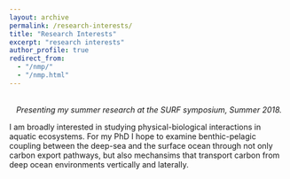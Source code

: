 ```yaml
---
layout: archive
permalink: /research-interests/
title: "Research Interests"
excerpt: "research interests"
author_profile: true
redirect_from: 
  - "/nmp/"
  - "/nmp.html"
---
```


<br>
<center>
    <div>
    </div>
    <i>Presenting my summer research at the SURF symposium, Summer 2018.</i>
</center>

I am broadly interested in studying physical-biological interactions in aquatic ecosystems. For my PhD I hope to examine benthic-pelagic coupling between the deep-sea and the surface ocean through not only carbon export pathways, but also mechansims that transport carbon from deep ocean environments vertically and laterally. 
